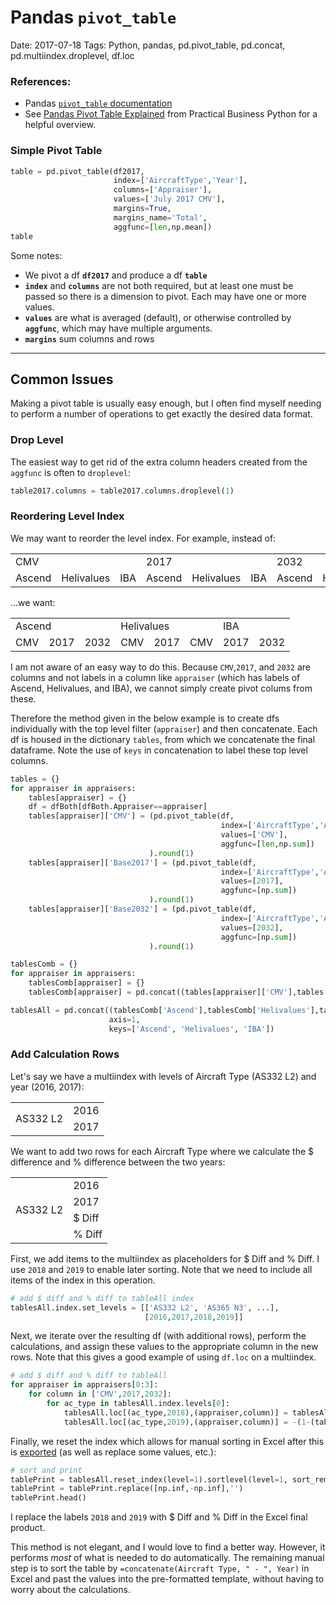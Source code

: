 # Pandas `pivot_table`
Date: 2017-07-18
Tags: Python, pandas, pd.pivot_table, pd.concat, pd.multiindex.droplevel, df.loc

### References:
- Pandas [`pivot_table` documentation](https://pandas.pydata.org/pandas-docs/stable/generated/pandas.pivot_table.html)
- See [Pandas Pivot Table Explained](http://pbpython.com/pandas-pivot-table-explained.html) from Practical Business Python for a helpful overview.

### Simple Pivot Table
```python
table = pd.pivot_table(df2017,
                       index=['AircraftType','Year'],
                       columns=['Appraiser'],
                       values=['July 2017 CMV'],
                       margins=True,
                       margins_name='Total',
                       aggfunc=[len,np.mean])
table
```
Some notes:
- We pivot a df **`df2017`** and produce a df **`table`**
- **`index`** and **`columns`** are not both required, but at least one must be passed so there is a dimension to pivot. Each may have one or more values.
- **`values`** are what is averaged (default), or otherwise controlled by **`aggfunc`**, which may have multiple arguments.
- **`margins`** sum columns and rows

---

## Common Issues
Making a pivot table is usually easy enough, but I often find myself needing to perform a number of operations to get exactly the desired data format.

### Drop Level
The easiest way to get rid of the extra column headers created from the `aggfunc` is often to `droplevel`:

```python
table2017.columns = table2017.columns.droplevel(1)
```

### Reordering Level Index
We may want to reorder the level index. For example, instead of:

<table>
  <tr>
    <td colspan="3">CMV</td>
    <td colspan="3">2017</td>
    <td colspan="3">2032</td>
  </tr>
  <tr>
    <td>Ascend</td>
    <td>Helivalues</td>
    <td>IBA</td>
    <td>Ascend</td>
    <td>Helivalues</td>
    <td>IBA</td>
    <td>Ascend</td>
    <td>Helivalues</td>
    <td>IBA</td>
  </tr>
</table>

...we want:

<table>
  <tr>
    <td colspan="3">Ascend</td>
    <td colspan="3">Helivalues</td>
    <td colspan="3">IBA</td>
  </tr>
  <tr>
    <td>CMV</td>
    <td>2017</td>
    <td>2032</td>
    <td>CMV</td>
    <td>2017</td>
    <td>CMV</td>
    <td>2017</td>
    <td>2032</td>
  </tr>
</table>

I am not aware of an easy way to do this. Because `CMV`,`2017`, and `2032` are columns and not labels in a column like `appraiser` (which has labels of Ascend, Helivalues, and IBA), we cannot simply create pivot colums from these.

Therefore the method given in the below example is to create dfs individually with the top level filter (`appraiser`) and then concatenate. Each df is housed in the dictionary `tables`, from which we concatenate the final dataframe. Note the use of `keys` in concatenation to label these top level columns.

```python
tables = {}
for appraiser in appraisers:
    tables[appraiser] = {}
    df = dfBoth[dfBoth.Appraiser==appraiser]
    tables[appraiser]['CMV'] = (pd.pivot_table(df,
                                               index=['AircraftType','Appraisal Year'],
                                               values=['CMV'],
                                               aggfunc=[len,np.sum])
                               ).round(1)
    tables[appraiser]['Base2017'] = (pd.pivot_table(df,
                                               index=['AircraftType','Appraisal Year'],
                                               values=[2017],
                                               aggfunc=[np.sum])
                               ).round(1)
    tables[appraiser]['Base2032'] = (pd.pivot_table(df,
                                               index=['AircraftType','Appraisal Year'],
                                               values=[2032],
                                               aggfunc=[np.sum])
                               ).round(1)

tablesComb = {}
for appraiser in appraisers:
    tablesComb[appraiser] = {}
    tablesComb[appraiser] = pd.concat((tables[appraiser]['CMV'],tables[appraiser]['Base2017'],tables[appraiser]['Base2032']),axis=1)

tablesAll = pd.concat((tablesComb['Ascend'],tablesComb['Helivalues'],tablesComb['IBA']),
                      axis=1,
                      keys=['Ascend', 'Helivalues', 'IBA'])
```

### Add Calculation Rows
Let's say we have a multiindex with levels of Aircraft Type (AS332 L2) and year (2016, 2017): 

<table>
  <tr>
    <td rowspan="2">AS332 L2</td>
    <td>2016</td>
  </tr>
  <tr>
    <td>2017</td>
  </tr>
</table>

We want to add two rows for each Aircraft Type where we calculate the $ difference and % difference between the two years:

<table>
  <tr>
    <td rowspan="4">AS332 L2</td>
    <td>2016</td>
  </tr>
  <tr>
    <td>2017</td>
  </tr>
  <tr>
    <td>$ Diff</td>
  </tr>
  <tr>
    <td>% Diff</td>
  </tr>
</table>

First, we add items to the multiindex as placeholders for $ Diff and % Diff. I use `2018` and `2019` to enable later sorting. Note that we need to include all items of the index in this operation.

```python
# add $ diff and % diff to tableAll index
tablesAll.index.set_levels = [['AS332 L2', 'AS365 N3', ...], 
                              [2016,2017,2018,2019]]
```

Next, we iterate over the resulting df (with additional rows), perform the calculations, and assign these values to the appropriate column in the new rows. Note that this gives a good example of using `df.loc` on a multiindex.

```python
# add $ diff and % diff to tableAll
for appraiser in appraisers[0:3]:
    for column in ['CMV',2017,2032]:
        for ac_type in tablesAll.index.levels[0]:
            tablesAll.loc[(ac_type,2018),(appraiser,column)] = tablesAll.loc[(ac_type,2017),(appraiser,column)] - tablesAll.loc[(ac_type,2016),(appraiser,column)]
            tablesAll.loc[(ac_type,2019),(appraiser,column)] = -(1-(tablesAll.loc[(ac_type,2017),(appraiser,column)] / tablesAll.loc[(ac_type,2016),(appraiser,column)]))     
```

Finally, we reset the index which allows for manual sorting in Excel after this is [exported](https://github.com/mkudija/General-Examples/blob/master/Pandas/save-data.md) (as well as replace some values, etc.):

```python
# sort and print 
tablePrint = tablesAll.reset_index(level=1).sortlevel(level=1, sort_remaining=True)
tablePrint = tablePrint.replace([np.inf,-np.inf],'')
tablePrint.head()
```

I replace the labels `2018` and `2019` with $ Diff and % Diff in the Excel final product.

This method is not elegant, and I would love to find a better way. However, it performs *most* of what is needed to do automatically. The remaining manual step is to sort the table by `=concatenate(Aircraft Type, " - ", Year)` in Excel and past the values into the pre-formatted template, without having to worry about the calculations.
